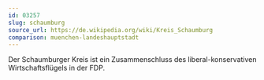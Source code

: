 ```yaml
---
id: 03257
slug: schaumburg
source_url: https://de.wikipedia.org/wiki/Kreis_Schaumburg
comparison: muenchen-landeshauptstadt
---
```


Der Schaumburger Kreis ist ein Zusammenschluss des liberal-konservativen Wirtschaftsflügels in der FDP.
